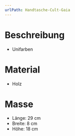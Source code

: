 ```yaml
---
urlPath: Handtasche-Cult-Gaia
---
```


# Beschreibung
- Unifarben

# Material
- Holz

# Masse
- Länge: 29 cm
- Breite: 8 cm
- Höhe: 18 cm
